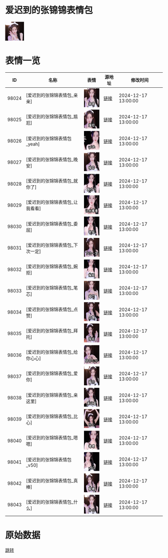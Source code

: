 # 爱迟到的张锦锦表情包

<img src="./cover.png" height="60" alt="cover" />

# 表情一览

|ID|名称|表情|源地址|修改时间|
|----|----|----|----|----|
|98024|[爱迟到的张锦锦表情包_亲亲]|<img src="./pic/098024_%5B爱迟到的张锦锦表情包_亲亲%5D.gif" height="60" alt="亲亲"/>|[链接](https://i0.hdslb.com/bfs/garb/05226801e671b90d81e1f9e5eae002c41f2b4ddb.gif)|2024-12-17 13:00:00|
|98025|[爱迟到的张锦锦表情包_尴尬]|<img src="./pic/098025_%5B爱迟到的张锦锦表情包_尴尬%5D.gif" height="60" alt="尴尬"/>|[链接](https://i0.hdslb.com/bfs/garb/023497154614f73d2e1fdeed4e9abb419d6f0807.gif)|2024-12-17 13:00:00|
|98026|[爱迟到的张锦锦表情包_yeah]|<img src="./pic/098026_%5B爱迟到的张锦锦表情包_yeah%5D.gif" height="60" alt="yeah"/>|[链接](https://i0.hdslb.com/bfs/garb/b974475a6cafb45fad4fa679c9766f6863f8ce6e.gif)|2024-12-17 13:00:00|
|98027|[爱迟到的张锦锦表情包_晚安]|<img src="./pic/098027_%5B爱迟到的张锦锦表情包_晚安%5D.gif" height="60" alt="晚安"/>|[链接](https://i0.hdslb.com/bfs/garb/6be15f0a42e3ee80104565f97dc993995601897b.gif)|2024-12-17 13:00:00|
|98028|[爱迟到的张锦锦表情包_就你了]|<img src="./pic/098028_%5B爱迟到的张锦锦表情包_就你了%5D.gif" height="60" alt="就你了"/>|[链接](https://i0.hdslb.com/bfs/garb/8c90acda6c267dd870a9d617cdde3118b13909b7.gif)|2024-12-17 13:00:00|
|98029|[爱迟到的张锦锦表情包_让我看看]|<img src="./pic/098029_%5B爱迟到的张锦锦表情包_让我看看%5D.gif" height="60" alt="让我看看"/>|[链接](https://i0.hdslb.com/bfs/garb/61fb64a5b4a4ec1cf5c213240a2dc67a4bc36c28.gif)|2024-12-17 13:00:00|
|98030|[爱迟到的张锦锦表情包_委屈]|<img src="./pic/098030_%5B爱迟到的张锦锦表情包_委屈%5D.gif" height="60" alt="委屈"/>|[链接](https://i0.hdslb.com/bfs/garb/17eb7ba7ed11a1e7c0c14c1e2f0bd21f50dd7e70.gif)|2024-12-17 13:00:00|
|98031|[爱迟到的张锦锦表情包_下次一定]|<img src="./pic/098031_%5B爱迟到的张锦锦表情包_下次一定%5D.gif" height="60" alt="下次一定"/>|[链接](https://i0.hdslb.com/bfs/garb/97f56db83d09bf3debbd9df2a1f3b8d0ac24d4f9.gif)|2024-12-17 13:00:00|
|98032|[爱迟到的张锦锦表情包_婉拒]|<img src="./pic/098032_%5B爱迟到的张锦锦表情包_婉拒%5D.gif" height="60" alt="婉拒"/>|[链接](https://i0.hdslb.com/bfs/garb/12102e88cb2efca3ad298dab7885651b0fc93526.gif)|2024-12-17 13:00:00|
|98033|[爱迟到的张锦锦表情包_笔芯]|<img src="./pic/098033_%5B爱迟到的张锦锦表情包_笔芯%5D.gif" height="60" alt="笔芯"/>|[链接](https://i0.hdslb.com/bfs/garb/4a0eb7a6dae7638524262083e030de3cd66ae5e3.gif)|2024-12-17 13:00:00|
|98034|[爱迟到的张锦锦表情包_点赞]|<img src="./pic/098034_%5B爱迟到的张锦锦表情包_点赞%5D.gif" height="60" alt="点赞"/>|[链接](https://i0.hdslb.com/bfs/garb/cc04d03a9e40cdd7330bfa4b15e70de09d915198.gif)|2024-12-17 13:00:00|
|98035|[爱迟到的张锦锦表情包_拜托]|<img src="./pic/098035_%5B爱迟到的张锦锦表情包_拜托%5D.gif" height="60" alt="拜托"/>|[链接](https://i0.hdslb.com/bfs/garb/36da880103b95f2fecb24ffce54cd7beedd22186.gif)|2024-12-17 13:00:00|
|98036|[爱迟到的张锦锦表情包_给你心心]|<img src="./pic/098036_%5B爱迟到的张锦锦表情包_给你心心%5D.gif" height="60" alt="给你心心"/>|[链接](https://i0.hdslb.com/bfs/garb/12bfa2b1cd111421ae8f4b867ad434feef347a4f.gif)|2024-12-17 13:00:00|
|98037|[爱迟到的张锦锦表情包_爱你]|<img src="./pic/098037_%5B爱迟到的张锦锦表情包_爱你%5D.gif" height="60" alt="爱你"/>|[链接](https://i0.hdslb.com/bfs/garb/31767f922dd0f06f2adaf91e90a07a36d14f6df0.gif)|2024-12-17 13:00:00|
|98038|[爱迟到的张锦锦表情包_亲这里]|<img src="./pic/098038_%5B爱迟到的张锦锦表情包_亲这里%5D.gif" height="60" alt="亲这里"/>|[链接](https://i0.hdslb.com/bfs/garb/09b66610ca6120f27ce89f661ce0526725820f6f.gif)|2024-12-17 13:00:00|
|98039|[爱迟到的张锦锦表情包_比心]|<img src="./pic/098039_%5B爱迟到的张锦锦表情包_比心%5D.gif" height="60" alt="比心"/>|[链接](https://i0.hdslb.com/bfs/garb/1cfb0bc9bb4cb3443b105c12ecd8bed986caa006.gif)|2024-12-17 13:00:00|
|98040|[爱迟到的张锦锦表情包_嗯嗯]|<img src="./pic/098040_%5B爱迟到的张锦锦表情包_嗯嗯%5D.gif" height="60" alt="嗯嗯"/>|[链接](https://i0.hdslb.com/bfs/garb/6d2b7538288f6d729986f6529a12f308ffbd8089.gif)|2024-12-17 13:00:00|
|98041|[爱迟到的张锦锦表情包_v50]|<img src="./pic/098041_%5B爱迟到的张锦锦表情包_v50%5D.gif" height="60" alt="v50"/>|[链接](https://i0.hdslb.com/bfs/garb/0399c1f8d69789294cc8ea23a30bbdf491a185b0.gif)|2024-12-17 13:00:00|
|98042|[爱迟到的张锦锦表情包_真棒]|<img src="./pic/098042_%5B爱迟到的张锦锦表情包_真棒%5D.gif" height="60" alt="真棒"/>|[链接](https://i0.hdslb.com/bfs/garb/15a24c5735ec57febfc6d4a78ae035cb89adacb8.gif)|2024-12-17 13:00:00|
|98043|[爱迟到的张锦锦表情包_什么]|<img src="./pic/098043_%5B爱迟到的张锦锦表情包_什么%5D.gif" height="60" alt="什么"/>|[链接](https://i0.hdslb.com/bfs/garb/2d56ddb299c7ad8c6c087dd5613d6b54f5875346.gif)|2024-12-17 13:00:00|

# 原始数据

[跳转](./raw.json)

